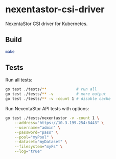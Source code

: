 # nexentastor-csi-driver

NexentaStor CSI driver for Kubernetes.

## Build

```bash
make
```

## Tests

Run all tests:
```bash
go test ./tests/**             # run all
go test ./tests/** -v          # more output
go test ./tests/** -v -count 1 # disable cache
```

Run NexentaStor API tests with options:
```bash
go test ./tests/nexentastor -v -count 1 \
    --address="https://10.3.199.254:8443" \
    --username="admin" \
    --password="pass" \
    --pool="myPool" \
    --dataset="myDataset" \
    --filesystem="myFs" \
    --log="true"
```
